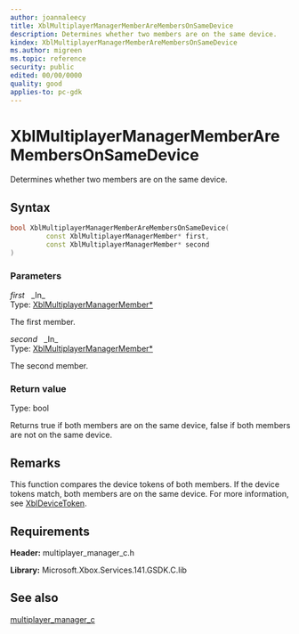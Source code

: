 ```yaml
---
author: joannaleecy
title: XblMultiplayerManagerMemberAreMembersOnSameDevice
description: Determines whether two members are on the same device.
kindex: XblMultiplayerManagerMemberAreMembersOnSameDevice
ms.author: migreen
ms.topic: reference
security: public
edited: 00/00/0000
quality: good
applies-to: pc-gdk
---
```


# XblMultiplayerManagerMemberAreMembersOnSameDevice  

Determines whether two members are on the same device.  

## Syntax  
  
```cpp
bool XblMultiplayerManagerMemberAreMembersOnSameDevice(  
         const XblMultiplayerManagerMember* first,  
         const XblMultiplayerManagerMember* second  
)  
```  
  
### Parameters  
  
*first* &nbsp;&nbsp;\_In\_  
Type: [XblMultiplayerManagerMember*](../structs/xblmultiplayermanagermember.md)  
  
The first member.  
  
*second* &nbsp;&nbsp;\_In\_  
Type: [XblMultiplayerManagerMember*](../structs/xblmultiplayermanagermember.md)  
  
The second member.  
  
  
### Return value  
Type: bool
  
Returns true if both members are on the same device, false if both members are not on the same device.
  
## Remarks  
  
This function compares the device tokens of both members. If the device tokens match, both members are on the same device. For more information, see [XblDeviceToken](../../multiplayer_c/structs/xbldevicetoken.md).
  
## Requirements  
  
**Header:** multiplayer_manager_c.h
  
**Library:** Microsoft.Xbox.Services.141.GSDK.C.lib
  
## See also  
[multiplayer_manager_c](../multiplayer_manager_c_members.md)  
  
  